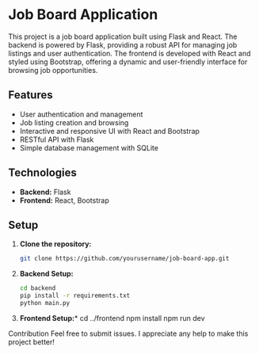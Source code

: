 # Job Board Application

This project is a  job board application built using Flask and React. The backend is powered by Flask, providing a robust API for managing job listings and user authentication. The frontend is developed with React and styled using Bootstrap, offering a dynamic and user-friendly interface for browsing job opportunities.

## Features
- User authentication and management
- Job listing creation and browsing
- Interactive and responsive UI with React and Bootstrap
- RESTful API with Flask
- Simple database management with SQLite

## Technologies
- **Backend:** Flask
- **Frontend:** React, Bootstrap

## Setup

1. **Clone the repository:**
   ```sh
   git clone https://github.com/yourusername/job-board-app.git

2. **Backend Setup:**
    ```sh
    cd backend
    pip install -r requirements.txt
    python main.py

3. **Frontend Setup:***
    cd ../frontend
    npm install
    npm run dev

Contribution
Feel free to submit issues. I appreciate any help to make this project better!